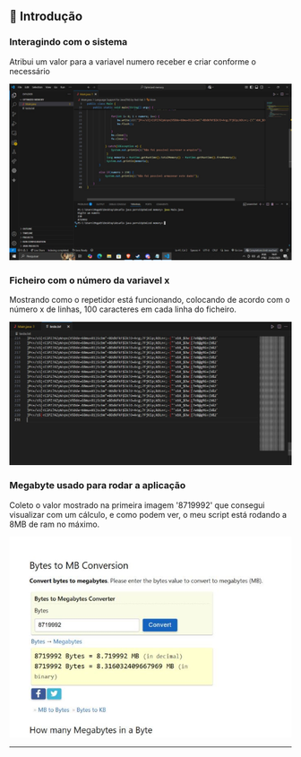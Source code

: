 ## 📝 Introdução

### Interagindo com o sistema
Atribui um valor para a variavel numero receber e criar conforme o necessário

![Imagem 1](https://github.com/yuri091107/Optmized-Java/blob/main/imagem%201.jpeg?raw=true)

### Ficheiro com o número da variavel x
Mostrando como o repetidor está funcionando, colocando de acordo com o número x de linhas, 100 caracteres em cada linha do ficheiro.

![Imagem 2](https://github.com/yuri091107/Optmized-Java/blob/main/imagem%202.jpeg?raw=true)

### Megabyte usado para rodar a aplicação
Coleto o valor mostrado na primeira imagem '8719992' que consegui visualizar com um cálculo, e como podem ver, o meu script está rodando a 8MB de ram no máximo.

![Imagem 3](https://github.com/yuri091107/Optmized-Java/blob/main/imagem%203.JPG?raw=true)

---
